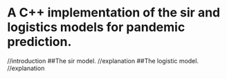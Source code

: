 # A C++ implementation of the sir and logistics models for pandemic prediction.
//introduction
##The sir model.
//explanation
##The logistic model.
//explanation
